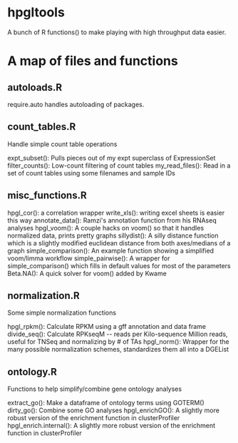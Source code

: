 # hpgltools

A bunch of R functions() to make playing with high throughput data
easier.

# A map of files and functions

## autoloads.R

require.auto handles autoloading of packages.

## count_tables.R

Handle simple count table operations

expt_subset():  Pulls pieces out of my expt superclass of ExpressionSet
filter_counts(): Low-count filtering of count tables
my_read_files(): Read in a set of count tables using some filenames and sample IDs

## misc_functions.R

hpgl_cor(): a correlation wrapper
write_xls(): writing excel sheets is easier this way
annotate_data(): Ramzi's annotation function from his RNAseq analyses
hpgl_voom(): A couple hacks on voom() so that it handles normalized data, prints pretty graphs
sillydist(): A silly distance function which is a slightly modified euclidean distance from both axes/medians of a graph
simple_comparison(): An example function showing a simplified voom/limma workflow
simple_pairwise(): A wrapper for simple_comparison() which fills in default values for most of the parameters
Beta.NA(): A quick solver for voom() added by Kwame

## normalization.R

Some simple normalization functions

hpgl_rpkm(): Calculate RPKM using a gff annotation and data frame
divide_seq(): Calculate RPKseqM -- reads per Kilo-sequence Million reads, useful for TNSeq and normalizing by # of TAs
hpgl_norm(): Wrapper for the many possible normalization schemes, standardizes them all into a DGEList

## ontology.R

Functions to help simplify/combine gene ontology analyses

extract_go(): Make a dataframe of ontology terms using GOTERM()
dirty_go(): Combine some GO analyses
hpgl_enrichGO(): A slightly more robust version of the enrichment function in clusterProfiler
hpgl_enrich.internal(): A slightly more robust version of the enrichment function in clusterProfiler
